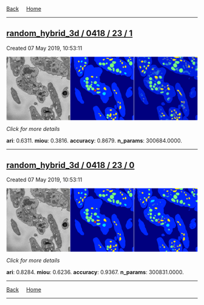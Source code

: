 
[Back](..)&nbsp;&nbsp;&nbsp;&nbsp;&nbsp;[Home](https://leapmanlab.github.io/snapshots)

---

<div class="summary"><a href="1"><h2>random_hybrid_3d / 0418 / 23 / 1</h2></a><p>Created 07 May 2019, 10:53:11
</p><a href="1"><img src="1/media/summary.png" align="center"></a><p>
<i>Click for more details</i>
</p></div>

**ari**: 0.6311. **miou**: 0.3816. **accuracy**: 0.8679. **n_params**: 300684.0000. 

---

<div class="summary"><a href="0"><h2>random_hybrid_3d / 0418 / 23 / 0</h2></a><p>Created 07 May 2019, 10:53:11
</p><a href="0"><img src="0/media/summary.png" align="center"></a><p>
<i>Click for more details</i>
</p></div>

**ari**: 0.8284. **miou**: 0.6236. **accuracy**: 0.9367. **n_params**: 300831.0000. 

---

[Back](..)&nbsp;&nbsp;&nbsp;&nbsp;&nbsp;[Home](https://leapmanlab.github.io/snapshots)

---